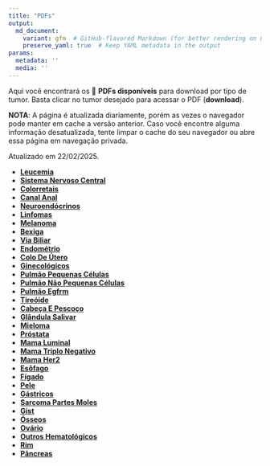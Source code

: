 ```yaml
---
title: "PDFs"
output: 
  md_document:
    variant: gfm  # GitHub-flavored Markdown (for better rendering on GitHub)
    preserve_yaml: true  # Keep YAML metadata in the output
params:
  metadata: ''
  media: ''
---
```


<script async src="https://scripts.simpleanalyticscdn.com/latest.js"></script>

Aqui você encontrará os 📝 **PDFs disponíveis** para download por tipo
de tumor. Basta clicar no tumor desejado para acessar o PDF
(**download**).

**NOTA**: A página é atualizada diariamente, porém as vezes o navegador
pode manter em cache a versão anterior. Caso você encontre alguma
informação desatualizada, tente limpar o cache do seu navegador ou abre
essa página em navegação privada.

Atualizado em 22/02/2025.

- [**Leucemia**](https://coeoralmeds-e768.restdb.io/media/67b95f00f63b804800123666?download=true)
- [**Sistema Nervoso
  Central**](https://coeoralmeds-e768.restdb.io/media/67b95f01f63b804800123668?download=true)
- [**Colorretais**](https://coeoralmeds-e768.restdb.io/media/67b95f03f63b80480012366e?download=true)
- [**Canal
  Anal**](https://coeoralmeds-e768.restdb.io/media/67b95f05f63b804800123670?download=true)
- [**Neuroendócrinos**](https://coeoralmeds-e768.restdb.io/media/67b95f06f63b804800123672?download=true)
- [**Linfomas**](https://coeoralmeds-e768.restdb.io/media/67b95f07f63b804800123674?download=true)
- [**Melanoma**](https://coeoralmeds-e768.restdb.io/media/67b95f08f63b804800123676?download=true)
- [**Bexiga**](https://coeoralmeds-e768.restdb.io/media/67b95f09f63b804800123678?download=true)
- [**Via
  Biliar**](https://coeoralmeds-e768.restdb.io/media/67b95f0af63b80480012367a?download=true)
- [**Endométrio**](https://coeoralmeds-e768.restdb.io/media/67b95f0cf63b80480012367c?download=true)
- [**Colo De
  Útero**](https://coeoralmeds-e768.restdb.io/media/67b95f0df63b80480012367e?download=true)
- [**Ginecológicos**](https://coeoralmeds-e768.restdb.io/media/67b95f0ef63b804800123680?download=true)
- [**Pulmão Pequenas
  Células**](https://coeoralmeds-e768.restdb.io/media/67b95f0ff63b804800123682?download=true)
- [**Pulmão Não Pequenas
  Células**](https://coeoralmeds-e768.restdb.io/media/67b95f10f63b804800123684?download=true)
- [**Pulmão
  Egfrm**](https://coeoralmeds-e768.restdb.io/media/67b95f11f63b804800123686?download=true)
- [**Tireóide**](https://coeoralmeds-e768.restdb.io/media/67b95f13f63b80480012368a?download=true)
- [**Cabeça E
  Pescoço**](https://coeoralmeds-e768.restdb.io/media/67b95f14f63b80480012368c?download=true)
- [**Glândula
  Salivar**](https://coeoralmeds-e768.restdb.io/media/67b95f15f63b80480012368e?download=true)
- [**Mieloma**](https://coeoralmeds-e768.restdb.io/media/67b95f16f63b804800123690?download=true)
- [**Próstata**](https://coeoralmeds-e768.restdb.io/media/67b95f17f63b804800123692?download=true)
- [**Mama
  Luminal**](https://coeoralmeds-e768.restdb.io/media/67b95f1af63b804800123696?download=true)
- [**Mama Triplo
  Negativo**](https://coeoralmeds-e768.restdb.io/media/67b95f1bf63b804800123698?download=true)
- [**Mama
  Her2**](https://coeoralmeds-e768.restdb.io/media/67b95f1cf63b80480012369a?download=true)
- [**Esôfago**](https://coeoralmeds-e768.restdb.io/media/67b95f1df63b80480012369c?download=true)
- [**Fígado**](https://coeoralmeds-e768.restdb.io/media/67b95f1ef63b80480012369e?download=true)
- [**Pele**](https://coeoralmeds-e768.restdb.io/media/67b95f1ff63b8048001236a0?download=true)
- [**Gástricos**](https://coeoralmeds-e768.restdb.io/media/67b95f20f63b8048001236a2?download=true)
- [**Sarcoma Partes
  Moles**](https://coeoralmeds-e768.restdb.io/media/67b95f21f63b8048001236a4?download=true)
- [**Gist**](https://coeoralmeds-e768.restdb.io/media/67b95f22f63b8048001236a6?download=true)
- [**Ósseos**](https://coeoralmeds-e768.restdb.io/media/67b95f23f63b8048001236a8?download=true)
- [**Ovário**](https://coeoralmeds-e768.restdb.io/media/67b95f25f63b8048001236aa?download=true)
- [**Outros
  Hematológicos**](https://coeoralmeds-e768.restdb.io/media/67b95f26f63b8048001236ac?download=true)
- [**Rim**](https://coeoralmeds-e768.restdb.io/media/67b95f27f63b8048001236ae?download=true)
- [**Pâncreas**](https://coeoralmeds-e768.restdb.io/media/67b95f28f63b8048001236b0?download=true)

